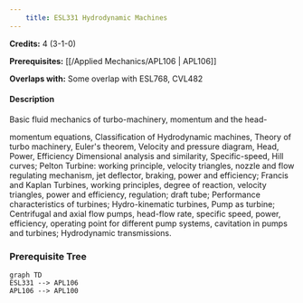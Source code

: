 ```yaml
---
    title: ESL331 Hydrodynamic Machines
---
```

**Credits:** 4 (3-1-0)



**Prerequisites:** [[/Applied Mechanics/APL106 | APL106]]

**Overlaps with:** Some overlap with ESL768, CVL482

#### Description 
Basic fluid mechanics of turbo-machinery, momentum and the head-

momentum equations, Classification of Hydrodynamic machines, Theory of turbo machinery, Euler's theorem, Velocity and pressure diagram, Head, Power, Efficiency Dimensional analysis and similarity, Specific-speed, Hill curves; Pelton Turbine: working principle, velocity triangles, nozzle and flow regulating mechanism, jet deflector, braking, power and efficiency; Francis and Kaplan Turbines, working principles, degree of reaction, velocity triangles, power and efficiency, regulation; draft tube; Performance characteristics of turbines; Hydro-kinematic turbines, Pump as turbine; Centrifugal and axial flow pumps, head-flow rate, specific speed, power, efficiency, operating point for different pump systems, cavitation in pumps and turbines; Hydrodynamic transmissions.

### Prerequisite Tree

```mermaid
graph TD
ESL331 --> APL106
APL106 --> APL100
```